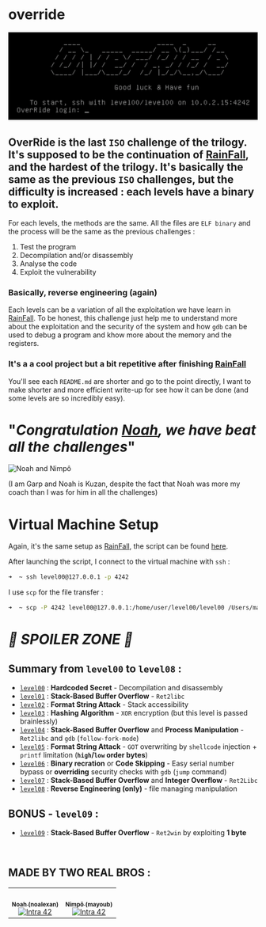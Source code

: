 # override

![OverRide](assets/OverRide.png)

## OverRide is the last `ISO` challenge of the trilogy. It's supposed to be the continuation of [RainFall](https://github.com/nimpoo/rainfall), and the hardest of the trilogy. It's basically the same as the previous `ISO` challenges, but the difficulty is increased : each levels have a binary to exploit.

For each levels, the methods are the same. All the files are `ELF binary` and the process will be the same as the previous challenges :
1. Test the program
1. Decompilation and/or disassembly
3. Analyse the code
4. Exploit the vulnerability

### Basically, reverse engineering (again)

Each levels can be a variation of all the exploitation we have learn in [RainFall](https://github.com/nimpoo/rainfall). To be honest, this challenge just help me to understand more about the exploitation and the security of the system and how `gdb` can be used to debug a program and khow more about the memory and the registers.

### It's a a cool project but a bit repetitive after finishing [RainFall](https://github.com/nimpoo/rainfall)

You'll see each `README.md` are shorter and go to the point directly, I want to make shorter and more efficient write-up for see how it can be done (and some levels are so incredibly easy).

# "_Congratulation **[Noah](https://github.com/noalexan)**, we have beat all the challenges_"

![Noah and Nimpô](assets/NoahNimpô.png)

(I am Garp and Noah is Kuzan, despite the fact that Noah was more my coach than I was for him in all the challenges)

# Virtual Machine Setup

Again, it's the same setup as [RainFall](https://github.com/nimpoo/rainfall), the script can be found [here](assets/run.sh).

After launching the script, I connect to the virtual machine with `ssh` :

```sh
➜  ~ ssh level00@127.0.0.1 -p 4242
```

I use `scp` for the file transfer :

```sh
➜  ~ scp -P 4242 level00@127.0.0.1:/home/user/level00/level00 /Users/mayoub/Desktop
```

# _🚨 SPOILER ZONE 🚨_

## Summary from `level00` to `level08` :

- [`level00`](level00/README.md) : **Hardcoded Secret** - Decompilation and disassembly
- [`level01`](level01/README.md) : **Stack-Based Buffer Overflow** - `Ret2libc`
- [`level02`](level02/README.md) : **Format String Attack** - Stack accessibility
- [`level03`](level03/README.md) : **Hashing Algorithm** - `XOR` encryption (but this level is passed brainlessly)
- [`level04`](level04/README.md) : **Stack-Based Buffer Overflow** and **Process Manipulation** - `Ret2libc` and `gdb` (`follow-fork-mode`)
- [`level05`](level05/README.md) : **Format String Attack** - `GOT` overwriting by `shellcode` injection + `printf` limitation (**`high`/`low` order bytes**)
- [`level06`](level06/README.md) : **Binary recration** or **Code Skipping** - Easy serial number bypass or **overriding** security checks with `gdb` (`jump` command)
- [`level07`](level07/README.md) : **Stack-Based Buffer Overflow** and **Integer Overflow** - `Ret2Libc`
- [`level08`](level08/README.md) : **Reverse Engineering (only)** - file managing manipulation

## BONUS - `level09` :

- [`level09`](level09/README.md) : **Stack-Based Buffer Overflow** - `Ret2win` by exploiting **1 byte**

<br />

## MADE BY TWO REAL BROS :

<table>
  <tr>
    <td align="center"><a href="https://github.com/noalexan/"><img src="https://avatars.githubusercontent.com/u/102285721?v=4" width="100px;" alt=""/><br /><sub><b>Noah (noalexan)</b></sub></a><br /><a href="https://profile.intra.42.fr/users/noalexan" title="Intra 42"><img src="https://img.shields.io/badge/Nice-FFFFFF?style=plastic&logo=42&logoColor=000000" alt="Intra 42"/></a></td>
    <td align="center"><a href="https://github.com/nimpoo/"><img src="https://avatars.githubusercontent.com/u/91483405?v=4" width="100px;" alt=""/><br /><sub><b>Nimpô (mayoub)</b></sub></a><br /><a href="https://profile.intra.42.fr/users/mayoub" title="Intra 42"><img src="https://img.shields.io/badge/Nice-FFFFFF?style=plastic&logo=42&logoColor=000000" alt="Intra 42"/></a></td>
  </tr>
</table>
